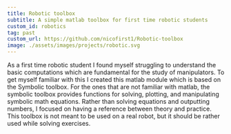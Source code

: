 ```yaml
---
title: Robotic toolbox
subtitle: A simple matlab toolbox for first time robotic students
custom_id: robotics
tag: past
custom_url: https://github.com/nicofirst1/Robotic-toolbox
image: ./assets/images/projects/robotic.svg
---
```

As a first time robotic student I found myself struggling to understand the basic computations which are fundamental for the study of manipulators.
To get myself familiar with this I created this matlab module which is based on the Symbolic toolbox. For the ones that are not familiar with matlab, the symbolic toolbox provides functions for solving, plotting, and manipulating symbolic math equations.
Rather than solving equations and outputting numbers, I focused on having a reference between theory and practice. This toolbox is not meant to be used on a real robot, but it should be rather used while solving exercises.


                                                